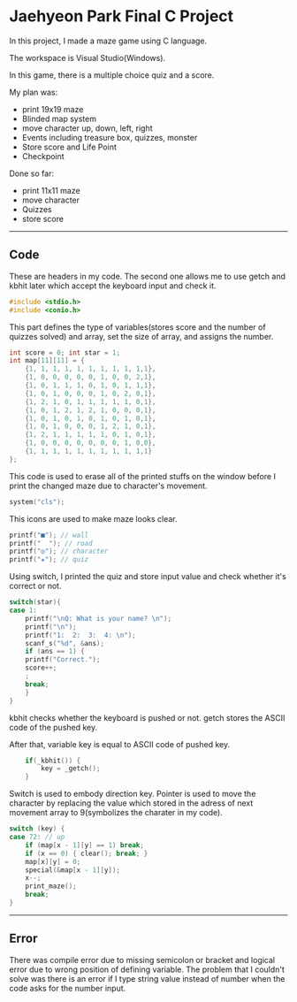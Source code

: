 # Jaehyeon Park Final C Project

In this project, I made a maze game using C language.

The workspace is Visual Studio(Windows).

In this game, there is a multiple choice quiz and a score.

My plan was:

 * print 19x19 maze
 * Blinded map system
 * move character up, down, left, right
 * Events including treasure box, quizzes, monster
 * Store score and Life Point
 * Checkpoint

Done so far:

 * print 11x11 maze
 * move character
 * Quizzes
 * store score

------------------

## Code

These are headers in my code. The second one allows me to use getch and kbhit later which accept the keyboard input and check it.

``` c
#include <stdio.h>
#include <conio.h>
```

This part defines the type of variables(stores score and the number of quizzes solved) and array, set the size of array, and assigns the number. 

```c
int score = 0; int star = 1;
int map[11][11] = {
	{1, 1, 1, 1, 1, 1, 1, 1, 1, 1,1},
	{1, 0, 0, 0, 0, 0, 1, 0, 0, 2,1},
	{1, 0, 1, 1, 1, 0, 1, 0, 1, 1,1},
	{1, 0, 1, 0, 0, 0, 1, 0, 2, 0,1},
	{1, 2, 1, 0, 1, 1, 1, 1, 1, 0,1},
	{1, 0, 1, 2, 1, 2, 1, 0, 0, 0,1},
	{1, 0, 1, 0, 1, 0, 1, 0, 1, 0,1},
	{1, 0, 1, 0, 0, 0, 1, 2, 1, 0,1},
	{1, 2, 1, 1, 1, 1, 1, 0, 1, 0,1},
	{1, 0, 0, 0, 0, 0, 0, 0, 1, 0,0},
	{1, 1, 1, 1, 1, 1, 1, 1, 1, 1,1}
};
```

This code is used to erase all of the printed stuffs on the window before I print the changed maze due to character's movement.

```c
system("cls");
```

This icons are used to make maze looks clear.

```c 
printf("■"); // wall
printf("  "); // road
printf("◎"); // character
printf("★"); // quiz
```

Using switch, I printed the quiz and store input value and check whether it's correct or not. 

```c
switch(star){
case 1:
	printf("\nQ: What is your name? \n");
	printf("\n");
	printf("1:  2:  3:  4: \n");
	scanf_s("%d", &ans);
	if (ans == 1) {
	printf("Correct.");
	score++;
	;
	break;
	}
}
```

kbhit checks whether the keyboard is pushed or not. getch stores the ASCII code of the pushed key.

After that, variable key is equal to ASCII code of pushed key.

```c
	if(_kbhit()) {
		key = _getch();
	}
```

Switch is used to embody direction key. Pointer is used to move the character by replacing the value which stored in the adress of next movement array to 9(symbolizes the charater in my code). 

``` c
switch (key) {
case 72: // up
	if (map[x - 1][y] == 1) break;
	if (x == 0) { clear(); break; }
	map[x][y] = 0;
	special(&map[x - 1][y]);
	x--;
	print_maze();
	break;
}
```
-------------

## Error

There was compile error due to missing semicolon or bracket and logical error due to wrong position of defining variable. The problem that I couldn't solve was there is an error if I type string value instead of number when the code asks for the number input.

